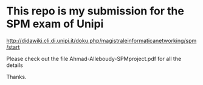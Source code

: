 # This repo is my submission for the SPM exam of Unipi

http://didawiki.cli.di.unipi.it/doku.php/magistraleinformaticanetworking/spm/start

Please check out the file Ahmad-Alleboudy-SPMproject.pdf for all the details


Thanks.

